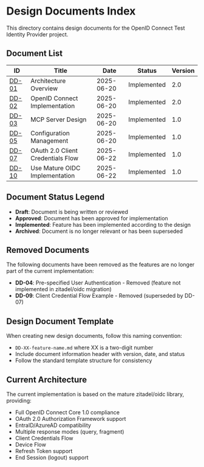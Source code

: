 # Design Documents Index

This directory contains design documents for the OpenID Connect Test Identity Provider project.

## Document List

| ID | Title | Date | Status | Version |
|----|-------|------|--------|---------|
| [DD-01](./01-architecture-overview.md) | Architecture Overview | 2025-06-20 | Implemented | 2.0 |
| [DD-02](./02-openid-connect-implementation.md) | OpenID Connect Implementation | 2025-06-20 | Implemented | 2.0 |
| [DD-03](./03-mcp-server-design.md) | MCP Server Design | 2025-06-20 | Implemented | 1.0 |
| [DD-05](./05-configuration-management.md) | Configuration Management | 2025-06-20 | Implemented | 1.0 |
| [DD-07](./07-client-credentials-flow.md) | OAuth 2.0 Client Credentials Flow | 2025-06-22 | Implemented | 1.0 |
| [DD-10](./10-use-mature-oidc-implementation.md) | Use Mature OIDC Implementation | 2025-06-22 | Implemented | 1.0 |

## Document Status Legend

- **Draft**: Document is being written or reviewed
- **Approved**: Document has been approved for implementation
- **Implemented**: Feature has been implemented according to the design
- **Archived**: Document is no longer relevant or has been superseded

## Removed Documents

The following documents have been removed as the features are no longer part of the current implementation:

- **DD-04**: Pre-specified User Authentication - Removed (feature not implemented in zitadel/oidc migration)
- **DD-09**: Client Credential Flow Example - Removed (superseded by DD-07)

## Design Document Template

When creating new design documents, follow this naming convention:
- `DD-XX-feature-name.md` where XX is a two-digit number
- Include document information header with version, date, and status
- Follow the standard template structure for consistency

## Current Architecture

The current implementation is based on the mature zitadel/oidc library, providing:
- Full OpenID Connect Core 1.0 compliance
- OAuth 2.0 Authorization Framework support
- EntraID/AzureAD compatibility
- Multiple response modes (query, fragment)
- Client Credentials Flow
- Device Flow
- Refresh Token support
- End Session (logout) support
